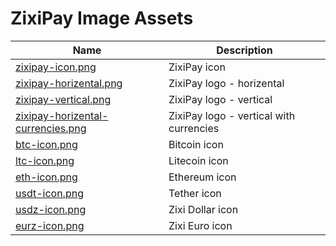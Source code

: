 # ZixiPay Image Assets

Name | Description
------------ | ------------
[zixipay-icon.png](./zixipay-icon.png) | ZixiPay icon
[zixipay-horizental.png](./zixipay-horizental.png) |ZixiPay logo - horizental
[zixipay-vertical.png](./zixipay-vertical.png) |ZixiPay logo - vertical
[zixipay-horizental-currencies.png](./zixipay-horizental-currencies.png)|ZixiPay logo - vertical with currencies
[btc-icon.png](./btc-icon.png)|Bitcoin icon
[ltc-icon.png](./ltc-icon.png)|Litecoin icon
[eth-icon.png](./eth-icon.png)|Ethereum icon
[usdt-icon.png](./usdt-icon.png)|Tether icon
[usdz-icon.png](./usdz-icon.png)|Zixi Dollar icon
[eurz-icon.png](./eurz-icon.png)|Zixi Euro icon
